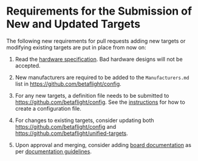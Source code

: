 # Requirements for the Submission of New and Updated Targets

The following new requirements for pull requests adding new targets or modifying existing targets are put in place from now on:

1. Read the [hardware specification](manufacturer-design-guidelines). Bad hardware designs will not be accepted.

2. New manufacturers are required to be added to the `Manufacturers.md` list in https://github.com/betaflight/config.

3. For any new targets, a definition file needs to be submitted to https://github.com/betaflight/config. See the [instructions](https://betaflight.com/docs/development/manufacturer/creating-configuration) for how to create a configuration file.

4. For changes to existing targets, consider updating both https://github.com/betaflight/config and https://github.com/betaflight/unified-targets.

5. Upon approval and merging, consider adding [board documentation](https://betaflight.com/docs/category/boards) as per [documentation guidelines](https://betaflight.com/docs/development/manufacturer/fc_documentation/how-to-create-board-documentation).
